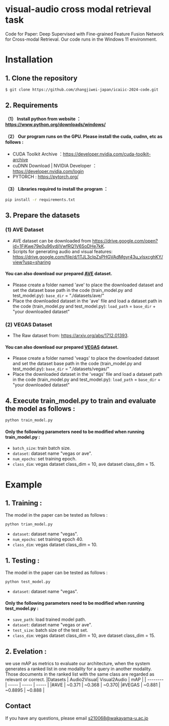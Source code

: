 # visual-audio cross modal retrieval task

Code for Paper: Deep Supervised with Fine-grained Feature Fusion Network for Cross-modal Retrieval. Our code runs in the Windows 11 environment.
# Installation
## 1. Clone the repository
```bash
$ git clone https://github.com/zhangjiwei-japan/icaiic-2024-code.git
```
## 2. Requirements
#### （1） Install python from website ：https://www.python.org/downloads/windows/
#### （2） Our program runs on the GPU. Please install the cuda, cudnn, etc as follows : 
- CUDA Toolkit Archive ：https://developer.nvidia.com/cuda-toolkit-archive
- cuDNN Download | NVIDIA Developer ：https://developer.nvidia.com/login
- PYTORCH : https://pytorch.org/
#### （3） Libraries required to install the program ：
```bash
pip install -r requirements.txt
```
## 3. Prepare the datasets
### (1) AVE Dataset 
- AVE dataset can be downloaded from https://drive.google.com/open?id=1FjKwe79e0u96vdjIVwfRQ1V6SoDHe7kK.
- Scripts for generating audio and visual features: https://drive.google.com/file/d/1TJL3cIpZsPHGVAdMgyr43u_vlsxcghKY/view?usp=sharing
#### You can also download our prepared [AVE](https://drive.google.com/file/d/14Qdprd8_9cdih3QDN726kJTzaoo9Y8Y-/view?usp=sharing) dataset.
- Please create a folder named 'ave' to place the downloaded dataset and set the dataset base path in the code (train_model.py and test_model.py): `base_dir` = "./datasets/ave/"
- Place the downloaded dataset in the 'ave' file and load a dataset path in the code (train_model.py and test_model.py): `load_path` = `base_dir` + "your downloaded dataset"
### (2) VEGAS Dataset 
- The Raw dataset from: https://arxiv.org/abs/1712.01393.
#### You can also download our prepared [VEGAS](https://drive.google.com/file/d/142VXU9-3P2HcaCWCQVlezRGJguGnHeHD/view?usp=sharing) dataset. 
- Please create a folder named 'veags' to place the downloaded dataset and set the dataset base path in the code (train_model.py and test_model.py): `base_dir` = "./datasets/vegas/"
- Place the downloaded dataset in the 'veags' file and load a dataset path in the code (train_model.py and test_model.py): `load_path` = `base_dir` + "your downloaded dataset"
## 4. Execute train_model.py to train and evaluate the model as follows :
```bash
python train_model.py
```
#### Only the following parameters need to be modified when running train_model.py : 
- `batch_size`: train batch size.
- `dataset`: dataset name "vegas or ave".
- `num_epochs`: set training epoch.
- `class_dim`: vegas dataset class_dim = 10, ave dataset class_dim = 15. 
# Example
## 1. Training :
The model in the paper can be tested as follows :
```bash
python trian_model.py
```
- `dataset`: dataset name "vegas".
- `num_epochs`: set training epoch 40.
- `class_dim`: vegas dataset class_dim = 10.
## 1. Testing :
The model in the paper can be tested as follows :
```bash
python test_model.py
```
- `dataset`: dataset name "vegas".
#### Only the following parameters need to be modified when running test_model.py :
- `save_path`: load trained model path.
- `dataset`: dataset name "vegas or ave".
- `test_size`: batch size of the test set.
- `class_dim`: vegas dataset class_dim = 10, ave dataset class_dim = 15. 
## 2. Evelation : 
we use mAP as metrics to evaluate our architecture, when the system generates a ranked list in one modality for a query in another modality. Those documents in the ranked list with the same class are regarded as relevant or correct.
|Datasets    | Audio2Visual| Visual2Audio  | mAP |
| --------   | -----    | -----  |  -----  |
|#AVE      | ~0.371  | ~0.368 | ~0.370| 
|#VEGAS  | ~0.881 | ~0.8895  | ~0.888 | 
## Contact
If you have any questions, please email s210068@wakayama-u.ac.jp
